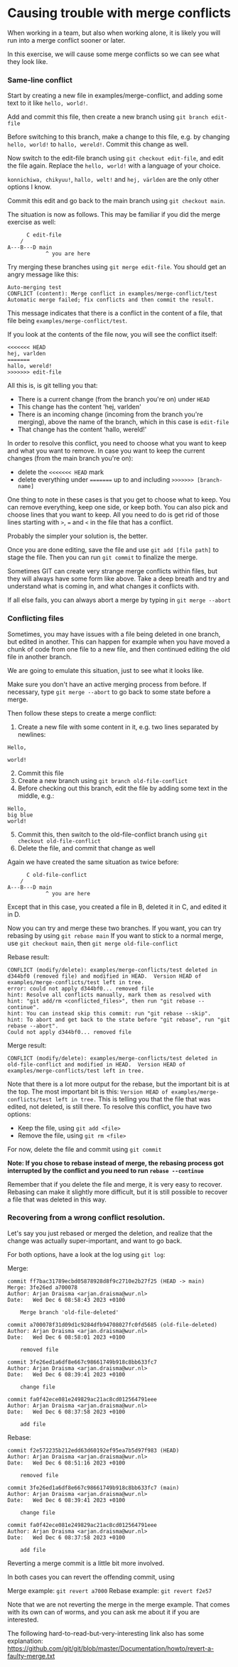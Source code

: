 # Causing trouble with merge conflicts

When working in a team, but also when working alone, it is likely you will run into a merge conflict sooner or later.

In this exercise, we will cause some merge conflicts so we can see what they look like.

### Same-line conflict

Start by creating a new file in examples/merge-conflict, and adding some text to it like ```hello, world!```.

Add and commit this file, then create a new branch using ```git branch edit-file```

Before switching to this branch, make a change to this file, e.g. by changing ```hello, world!``` to ```hallo, wereld!```.
Commit this change as well.

Now switch to the edit-file branch using ```git checkout edit-file```, and edit the file again.
Replace the ```hello, world!``` with a language of your choice.

```konnichiwa, chikyuu!```, ```hallo, welt!``` and ```hej, världen``` are the only other options I know.

Commit this edit and go back to the main branch using ```git checkout main```.


The situation is now as follows.
This may be familiar if you did the merge exercise as well:
```
      C edit-file
    /
A---B---D main
            ^ you are here
```

Try merging these branches using ```git merge edit-file```.
You should get an angry message like this:

```
Auto-merging test
CONFLICT (content): Merge conflict in examples/merge-conflict/test
Automatic merge failed; fix conflicts and then commit the result.
```

This message indicates that there is a conflict in the content of a file, that file being ```examples/merge-conflict/test```.

If you look at the contents of the file now, you will see the conflict itself:

```
<<<<<<< HEAD
hej, varlden
=======
hallo, wereld!
>>>>>>> edit-file
```

All this is, is git telling you that:
- There is a current change (from the branch you're on) under ```HEAD```
- This change has the content 'hej, varlden'
- There is an incoming change (incoming from the branch you're merging), above the name of the branch, which in this case is ```edit-file```
- That change has the content 'hallo, wereld!'

In order to resolve this conflict, you need to choose what you want to keep and what you want to remove.
In case you want to keep the current changes (from the main branch you're on):
- delete the ```<<<<<<< HEAD``` mark
- delete everything under ```=======``` up to and including ```>>>>>>> [branch-name]```

One thing to note in these cases is that you get to choose what to keep.
You can remove everything, keep one side, or keep both.
You can also pick and choose lines that you want to keep.
All you need to do is get rid of those lines starting with ```>```, ```=``` and ```<``` in the file that has a conflict.

Probably the simpler your solution is, the better.

Once you are done editing, save the file and use ```git add [file path]``` to stage the file.
Then you can run ```git commit``` to finalize the merge.


Sometimes GIT can create very strange merge conflicts within files, but they will always have some form like above.
Take a deep breath and try and understand what is coming in, and what changes it conflicts with.

If all else fails, you can always abort a merge by typing in ```git merge --abort```


### Conflicting files

Sometimes, you may have issues with a file being deleted in one branch, but edited in another.
This can happen for example when you have moved a chunk of code from one file to a new file, and then continued editing the old file in another branch.

We are going to emulate this situation, just to see what it looks like.

Make sure you don't have an active merging process from before.
If necessary, type ```git merge --abort``` to go back to some state before a merge.

Then follow these steps to create a merge conflict:

1. Create a new file with some content in it, e.g. two lines separated by newlines:

```
Hello,

world!
```

2. Commit this file
3. Create a new branch using ```git branch old-file-conflict```
4. Before checking out this branch, edit the file by adding some text in the middle, e.g.:

```
Hello,
big blue
world!
```

5. Commit this, then switch to the old-file-conflict branch using ```git checkout old-file-conflict```
6. Delete the file, and commit that change as well

Again we have created the same situation as twice before:


```
      C old-file-conflict
    /
A---B---D main
            ^ you are here
```

Except that in this case, you created a file in B, deleted it in C, and edited it in D.

Now you can try and merge these two branches.
If you want, you can try rebasing by using ```git rebase main```
If you want to stick to a normal merge, use ```git checkout main```, then ```git merge old-file-conflict```

Rebase result:
```
CONFLICT (modify/delete): examples/merge-conflicts/test deleted in d344bf0 (removed file) and modified in HEAD.  Version HEAD of examples/merge-conflicts/test left in tree.
error: could not apply d344bf0... removed file
hint: Resolve all conflicts manually, mark them as resolved with
hint: "git add/rm <conflicted_files>", then run "git rebase --continue".
hint: You can instead skip this commit: run "git rebase --skip".
hint: To abort and get back to the state before "git rebase", run "git rebase --abort".
Could not apply d344bf0... removed file
```

Merge result:

```
CONFLICT (modify/delete): examples/merge-conflicts/test deleted in old-file-conflict and modified in HEAD.  Version HEAD of examples/merge-conflicts/test left in tree.
```

Note that there is a lot more output for the rebase, but the important bit is at the top.
The most important bit is this: ```Version HEAD of examples/merge-conflicts/test left in tree.```
This is telling you that the file that was edited, not deleted, is still there.
To resolve this conflict, you have two options:

- Keep the file, using ```git add <file>```
- Remove the file, using ```git rm <file>```

For now, delete the file and commit using ```git commit```

**Note: If you chose to rebase instead of merge, the rebasing process got interrupted by the conflict and you need to run ```rebase --continue```**

Remember that if you delete the file and merge, it is very easy to recover.
Rebasing can make it slightly more difficult, but it is still possible to recover a file that was deleted in this way.

### Recovering from a wrong conflict resolution.

Let's say you just rebased or merged the deletion, and realize that the change was actually super-important, and want to go back.

For both options, have a look at the log using ```git log```:

Merge:
```
commit ff7bac31789ecbd05878928d8f9c2710e2b27f25 (HEAD -> main)
Merge: 3fe26ed a700078
Author: Arjan Draisma <arjan.draisma@wur.nl>
Date:   Wed Dec 6 08:58:43 2023 +0100

    Merge branch 'old-file-deleted'

commit a700078f31d09d1c9284dfb94708027fc0fd5685 (old-file-deleted)
Author: Arjan Draisma <arjan.draisma@wur.nl>
Date:   Wed Dec 6 08:58:01 2023 +0100

    removed file

commit 3fe26ed1a6df8e667c98661749b918c8bb633fc7
Author: Arjan Draisma <arjan.draisma@wur.nl>
Date:   Wed Dec 6 08:39:41 2023 +0100

    change file

commit fa0f42ece081e249829ac21ac8cd012564791eee
Author: Arjan Draisma <arjan.draisma@wur.nl>
Date:   Wed Dec 6 08:37:58 2023 +0100

    add file
```

Rebase:

```
commit f2e572235b212edd63d60192ef95ea7b5d97f983 (HEAD)
Author: Arjan Draisma <arjan.draisma@wur.nl>
Date:   Wed Dec 6 08:51:16 2023 +0100

    removed file

commit 3fe26ed1a6df8e667c98661749b918c8bb633fc7 (main)
Author: Arjan Draisma <arjan.draisma@wur.nl>
Date:   Wed Dec 6 08:39:41 2023 +0100

    change file

commit fa0f42ece081e249829ac21ac8cd012564791eee
Author: Arjan Draisma <arjan.draisma@wur.nl>
Date:   Wed Dec 6 08:37:58 2023 +0100

    add file
```

Reverting a merge commit is a little bit more involved.

In both cases you can revert the offending commit, using

Merge example: ```git revert a7000```
Rebase example: ```git revert f2e57```

Note that we are not reverting the merge in the merge example.
That comes with its own can of worms, and you can ask me about it if you are interested.

The following hard-to-read-but-very-interesting link also has some explanation:
https://github.com/git/git/blob/master/Documentation/howto/revert-a-faulty-merge.txt
